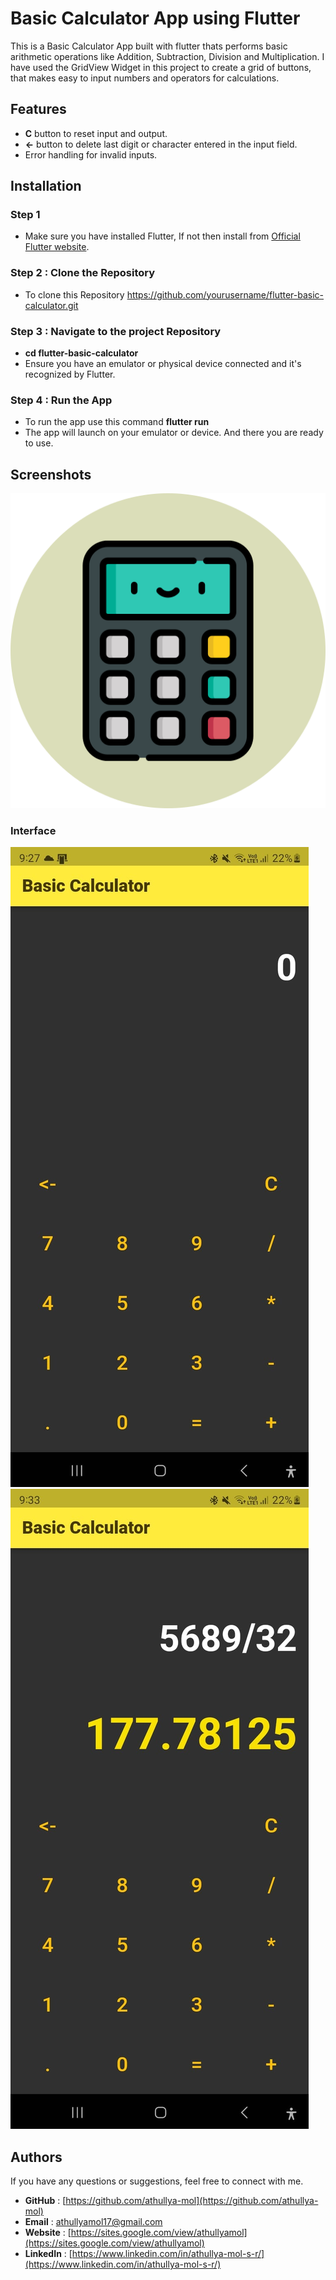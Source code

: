 
# Basic Calculator App using Flutter

This is a Basic Calculator App built with flutter thats performs basic arithmetic operations like Addition, Subtraction, Division and Multiplication. I have used the GridView Widget in this project to create a grid of buttons, that makes easy to input numbers and operators for calculations.


## Features

- **C** button to reset input and output.
- **<-** button to delete last digit or character entered in the input field.
- Error handling for invalid inputs.

## Installation

### Step 1
- Make sure you have installed Flutter, If not then install from [Official Flutter website](https://flutter.dev/docs/get-started/install).
### Step 2 : Clone the Repository
- To clone this Repository https://github.com/yourusername/flutter-basic-calculator.git
### Step 3 : Navigate to the project Repository
- **cd flutter-basic-calculator**
- Ensure you have an emulator or physical device connected and it's recognized by Flutter.
### Step 4 : Run the App
- To run the app use this command **flutter run**
- The app will launch on your emulator or device. And there you are ready to use.


## Screenshots

![App Screenshot](https://raw.githubusercontent.com/athullya-mol/Basic-Calculator-Flutter/main/assets/icon/calculator.png)
### Interface
![App Screenshot](https://raw.githubusercontent.com/athullya-mol/Basic-Calculator-Flutter/main/assets/images/interface.jpg)
![App Screenshot](https://raw.githubusercontent.com/athullya-mol/Basic-Calculator-Flutter/main/assets/images/Division.jpg)

## Authors
 If you have any questions or suggestions, feel free to connect with me.
- **GitHub** : [https://github.com/athullya-mol](https://github.com/athullya-mol)
- **Email** : [athullyamol17@gmail.com](athullyamol17@gmail.com)
- **Website** : [https://sites.google.com/view/athullyamol](https://sites.google.com/view/athullyamol)
- **LinkedIn** : [https://www.linkedin.com/in/athullya-mol-s-r/](https://www.linkedin.com/in/athullya-mol-s-r/)
